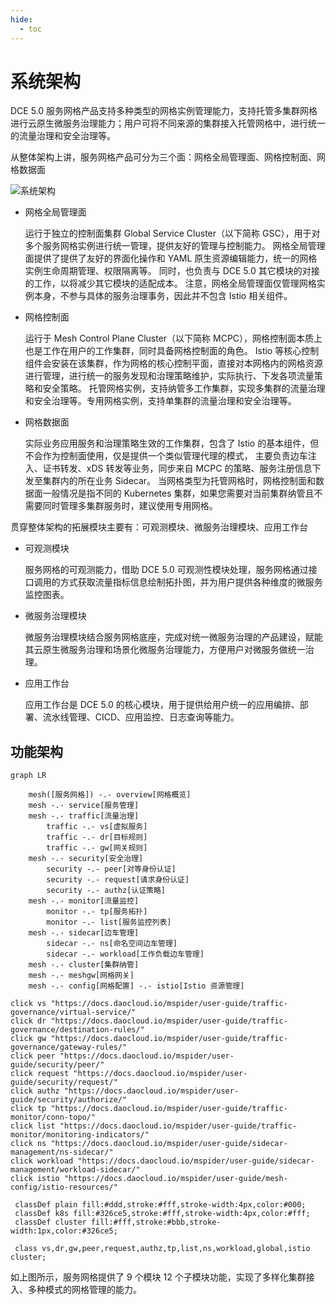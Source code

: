 ```yaml
---
hide:
  - toc
---
```


# 系统架构

DCE 5.0 服务网格产品支持多种类型的网格实例管理能力，支持托管多集群网格进行云原生微服务治理能力；用户可将不同来源的集群接入托管网格中，进行统一的流量治理和安全治理等。

从整体架构上讲，服务网格产品可分为三个面：网格全局管理面、网格控制面、网格数据面

![系统架构](../../images/architecture1.svg)

- 网格全局管理面

    运行于独立的控制面集群 Global Service Cluster（以下简称 GSC），⽤于对多个服务⽹格实例进⾏统⼀管理，提供友好的管理与控制能力。
    网格全局管理面提供了提供了友好的界面化操作和 YAML 原生资源编辑能力，统一的网格实例生命周期管理、权限隔离等。
    同时，也负责与 DCE 5.0 其它模块的对接的工作，以将减少其它模块的适配成本。
    注意，网格全局管理面仅管理网格实例本身，不参与具体的服务治理事务，因此并不包含 Istio 相关组件。

- 网格控制面

    运行于 Mesh Control Plane Cluster（以下简称 MCPC），网格控制面本质上也是工作在用户的工作集群，同时具备网格控制面的角色。
    Istio 等核心控制组件会安装在该集群，作为网格的核心控制平面，直接对本网格内的网格资源进行管理，进行统一的服务发现和治理策略维护，实际执行、下发各项流量策略和安全策略。
    托管网格实例，支持纳管多工作集群，实现多集群的流量治理和安全治理等。专用网格实例，支持单集群的流量治理和安全治理等。

- 网格数据面

    实际业务应用服务和治理策略生效的工作集群，包含了 Istio 的基本组件，但不会作为控制面使用，仅是提供一个类似管理代理的模式，
    主要负责边车注入、证书转发、xDS 转发等业务，同步来自 MCPC 的策略、服务注册信息下发至集群内的所在业务 Sidecar。
    当网格类型为托管网格时，网格控制面和数据面一般情况是指不同的 Kubernetes 集群，如果您需要对当前集群纳管且不需要同时管理多集群服务时，建议使用专用网格。

贯穿整体架构的拓展模块主要有：可观测模块、微服务治理模块、应用工作台

- 可观测模块

    服务网格的可观测能力，借助 DCE 5.0 可观测性模块处理，服务网格通过接口调用的方式获取流量指标信息绘制拓扑图，并为用户提供各种维度的微服务监控图表。

- 微服务治理模块

    微服务治理模块结合服务网格底座，完成对统一微服务治理的产品建设，赋能其云原生微服务治理和场景化微服务治理能力，方便用户对微服务做统一治理。

- 应用工作台

    应用工作台是 DCE 5.0 的核心模块，用于提供给用户统一的应用编排、部署、流水线管理、CICD、应用监控、日志查询等能力。

## 功能架构

```mermaid
graph LR

    mesh([服务网格]) -.- overview[网格概览]
    mesh -.- service[服务管理]
    mesh -.- traffic[流量治理]
        traffic -.- vs[虚拟服务]
        traffic -.- dr[目标规则]
        traffic -.- gw[网关规则]
    mesh -.- security[安全治理]
        security -.- peer[对等身份认证]
        security -.- request[请求身份认证]
        security -.- authz[认证策略]
    mesh -.- monitor[流量监控]
        monitor -.- tp[服务拓扑]
        monitor -.- list[服务监控列表]
    mesh -.- sidecar[边车管理]
        sidecar -.- ns[命名空间边车管理]
        sidecar -.- workload[工作负载边车管理]
    mesh -.- cluster[集群纳管]
    mesh -.- meshgw[网格网关]
    mesh -.- config[网格配置] -.- istio[Istio 资源管理]

click vs "https://docs.daocloud.io/mspider/user-guide/traffic-governance/virtual-service/"
click dr "https://docs.daocloud.io/mspider/user-guide/traffic-governance/destination-rules/"
click gw "https://docs.daocloud.io/mspider/user-guide/traffic-governance/gateway-rules/"
click peer "https://docs.daocloud.io/mspider/user-guide/security/peer/"
click request "https://docs.daocloud.io/mspider/user-guide/security/request/"
click authz "https://docs.daocloud.io/mspider/user-guide/security/authorize/"
click tp "https://docs.daocloud.io/mspider/user-guide/traffic-monitor/conn-topo/"
click list "https://docs.daocloud.io/mspider/user-guide/traffic-monitor/monitoring-indicators/"
click ns "https://docs.daocloud.io/mspider/user-guide/sidecar-management/ns-sidecar/"
click workload "https://docs.daocloud.io/mspider/user-guide/sidecar-management/workload-sidecar/"
click istio "https://docs.daocloud.io/mspider/user-guide/mesh-config/istio-resources/"

 classDef plain fill:#ddd,stroke:#fff,stroke-width:4px,color:#000;
 classDef k8s fill:#326ce5,stroke:#fff,stroke-width:4px,color:#fff;
 classDef cluster fill:#fff,stroke:#bbb,stroke-width:1px,color:#326ce5;

 class vs,dr,gw,peer,request,authz,tp,list,ns,workload,global,istio cluster;
```

如上图所示，服务网格提供了 9 个模块 12 个子模块功能，实现了多样化集群接入、多种模式的网格管理的能力。
